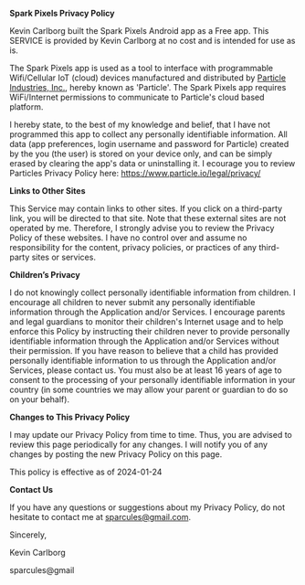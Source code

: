 **Spark Pixels Privacy Policy**

Kevin Carlborg built the Spark Pixels Android app as a Free app. This SERVICE is provided by Kevin Carlborg at no cost and is intended for use as is.

The Spark Pixels app is used as a tool to interface with programmable Wifi/Cellular IoT (cloud) devices manufactured and distributed by [Particle Industries, Inc.](https://www.particle.io/), hereby known as 'Particle'. The Spark Pixels app requires WiFi/Internet permissions to communicate to Particle's cloud based platform.

I hereby state, to the best of my knowledge and belief, that I have not programmed this app to collect any personally identifiable information. All data (app preferences, login username and password for Particle) created by the you (the user) is stored on your device only, and can be simply erased by clearing the app's data or uninstalling it.
I ecourage you to review Particles Privacy Policy here: https://www.particle.io/legal/privacy/

**Links to Other Sites**

This Service may contain links to other sites. If you click on a third-party link, you will be directed to that site. Note that these external sites are not operated by me. Therefore, I strongly advise you to review the Privacy Policy of these websites. I have no control over and assume no responsibility for the content, privacy policies, or practices of any third-party sites or services.

**Children’s Privacy**

I do not knowingly collect personally identifiable information from children. I encourage all children to never submit any personally identifiable information through the Application and/or Services. I encourage parents and legal guardians to monitor their children's Internet usage and to help enforce this Policy by instructing their children never to provide personally identifiable information through the Application and/or Services without their permission. If you have reason to believe that a child has provided personally identifiable information to us through the Application and/or Services, please contact us. You must also be at least 16 years of age to consent to the processing of your personally identifiable information in your country (in some countries we may allow your parent or guardian to do so on your behalf).

**Changes to This Privacy Policy**

I may update our Privacy Policy from time to time. Thus, you are advised to review this page periodically for any changes. I will notify you of any changes by posting the new Privacy Policy on this page.

This policy is effective as of 2024-01-24

**Contact Us**

If you have any questions or suggestions about my Privacy Policy, do not hesitate to contact me at sparcules@gmail.com.


Sincerely,

Kevin Carlborg

sparcules@gmail
